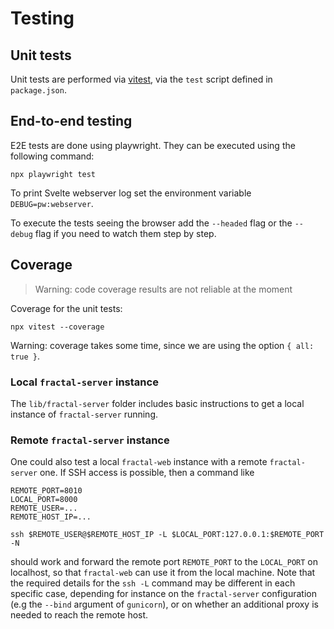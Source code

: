 # Testing

## Unit tests

Unit tests are performed via [vitest](https://vitest.dev), via the `test` script defined in `package.json`.

## End-to-end testing

E2E tests are done using playwright. They can be executed using the following command:

```
npx playwright test
```

To print Svelte webserver log set the environment variable `DEBUG=pw:webserver`.

To execute the tests seeing the browser add the `--headed` flag or the `--debug` flag if you need to watch them step by step.

## Coverage

> Warning: code coverage results are not reliable at the moment

Coverage for the unit tests:

```
npx vitest --coverage
```

Warning: coverage takes some time, since we are using the option `{ all: true }`.

### Local `fractal-server` instance

The `lib/fractal-server` folder includes basic instructions to get a local
instance of `fractal-server` running.

### Remote `fractal-server` instance

One could also test a local `fractal-web` instance with a remote `fractal-server` one.
If SSH access is possible, then a command like
```
REMOTE_PORT=8010
LOCAL_PORT=8000
REMOTE_USER=...
REMOTE_HOST_IP=...

ssh $REMOTE_USER@$REMOTE_HOST_IP -L $LOCAL_PORT:127.0.0.1:$REMOTE_PORT -N
```
should work and forward the remote port `REMOTE_PORT` to the `LOCAL_PORT` on
localhost, so that `fractal-web` can use it from the local machine. Note that
the required details for the `ssh -L` command may be different in each specific
case, depending for instance on the `fractal-server` configuration (e.g the
`--bind` argument of `gunicorn`), or on whether an additional proxy is needed
to reach the remote host.
